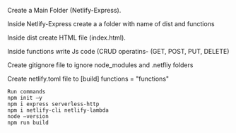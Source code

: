 Create a Main Folder (Netlify-Express). 

Inside Netlify-Express create a a folder with name of dist and functions 

Inside dist create HTML file (index.html). 

Inside functions write Js code (CRUD operatins- (GET, POST, PUT, DELETE) 

Create gitignore file to ignore node_modules and  .netfliy folders 

Create netlify.toml file to [build] functions = "functions" 

    Run commands 
    npm init –y 
    npm i express serverless-http 
    npm i netlify-cli netlify-lambda 
    node –version 
    npm run build 

    
